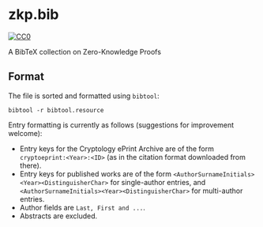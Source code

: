# zkp.bib

[![CC0](https://licensebuttons.net/p/zero/1.0/88x31.png)](https://creativecommons.org/publicdomain/zero/1.0/)

A BibTeX collection on Zero-Knowledge Proofs

## Format

The file is sorted and formatted using `bibtool`:

```
bibtool -r bibtool.resource
```

Entry formatting is currently as follows (suggestions for improvement welcome):

- Entry keys for the Cryptology ePrint Archive are of the form `cryptoeprint:<Year>:<ID>`
  (as in the citation format downloaded from there).
- Entry keys for published works are of the form
  `<AuthorSurnameInitials><Year><DistinguisherChar>` for single-author entries, and `<AuthorSurnameInitials><Year><DistinguisherChar>` for multi-author entries.
- Author fields are `Last, First and ...`.
- Abstracts are excluded.
